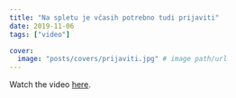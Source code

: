 ```yaml
---
title: "Na spletu je včasih potrebno tudi prijaviti"
date: 2019-11-06
tags: ["video"]

cover:
  image: "posts/covers/prijaviti.jpg" # image path/url
---
```


Watch the video [here](https://www.youtube.com/watch?v=Pl3gHwLsars).
